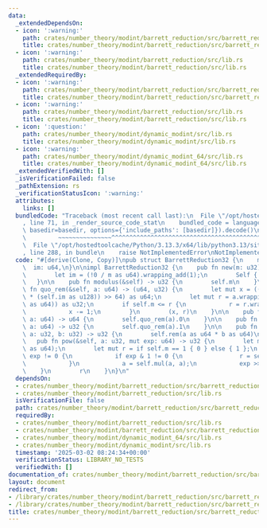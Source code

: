 ```yaml
---
data:
  _extendedDependsOn:
  - icon: ':warning:'
    path: crates/number_theory/modint/barrett_reduction/src/barrett_reduction_64.rs
    title: crates/number_theory/modint/barrett_reduction/src/barrett_reduction_64.rs
  - icon: ':warning:'
    path: crates/number_theory/modint/barrett_reduction/src/lib.rs
    title: crates/number_theory/modint/barrett_reduction/src/lib.rs
  _extendedRequiredBy:
  - icon: ':warning:'
    path: crates/number_theory/modint/barrett_reduction/src/barrett_reduction_64.rs
    title: crates/number_theory/modint/barrett_reduction/src/barrett_reduction_64.rs
  - icon: ':warning:'
    path: crates/number_theory/modint/barrett_reduction/src/lib.rs
    title: crates/number_theory/modint/barrett_reduction/src/lib.rs
  - icon: ':question:'
    path: crates/number_theory/modint/dynamic_modint/src/lib.rs
    title: crates/number_theory/modint/dynamic_modint/src/lib.rs
  - icon: ':warning:'
    path: crates/number_theory/modint/dynamic_modint_64/src/lib.rs
    title: crates/number_theory/modint/dynamic_modint_64/src/lib.rs
  _extendedVerifiedWith: []
  _isVerificationFailed: false
  _pathExtension: rs
  _verificationStatusIcon: ':warning:'
  attributes:
    links: []
  bundledCode: "Traceback (most recent call last):\n  File \"/opt/hostedtoolcache/Python/3.13.3/x64/lib/python3.13/site-packages/onlinejudge_verify/documentation/build.py\"\
    , line 71, in _render_source_code_stat\n    bundled_code = language.bundle(stat.path,\
    \ basedir=basedir, options={'include_paths': [basedir]}).decode()\n          \
    \         ~~~~~~~~~~~~~~~^^^^^^^^^^^^^^^^^^^^^^^^^^^^^^^^^^^^^^^^^^^^^^^^^^^^^^^^^^^^^^^^^^\n\
    \  File \"/opt/hostedtoolcache/Python/3.13.3/x64/lib/python3.13/site-packages/onlinejudge_verify/languages/rust.py\"\
    , line 288, in bundle\n    raise NotImplementedError\nNotImplementedError\n"
  code: "#[derive(Clone, Copy)]\npub struct BarrettReduction32 {\n    m: u32,\n  \
    \  im: u64,\n}\n\nimpl BarrettReduction32 {\n    pub fn new(m: u32) -> Self {\n\
    \        let im = (!0 / m as u64).wrapping_add(1);\n        Self { m, im }\n \
    \   }\n\n    pub fn modulus(&self) -> u32 {\n        self.m\n    }\n\n    pub\
    \ fn quo_rem(&self, a: u64) -> (u64, u32) {\n        let mut x = (((a as u128)\
    \ * (self.im as u128)) >> 64) as u64;\n        let mut r = a.wrapping_sub(x.wrapping_mul(self.m\
    \ as u64)) as u32;\n        if self.m <= r {\n            r = r.wrapping_add(self.m);\n\
    \            x -= 1;\n        }\n        (x, r)\n    }\n\n    pub fn quo(&self,\
    \ a: u64) -> u64 {\n        self.quo_rem(a).0\n    }\n\n    pub fn rem(&self,\
    \ a: u64) -> u32 {\n        self.quo_rem(a).1\n    }\n\n    pub fn mul(&self,\
    \ a: u32, b: u32) -> u32 {\n        self.rem(a as u64 * b as u64)\n    }\n\n \
    \   pub fn pow(&self, a: u32, mut exp: u64) -> u32 {\n        let mut a = self.rem(a\
    \ as u64);\n        let mut r = if self.m == 1 { 0 } else { 1 };\n        while\
    \ exp != 0 {\n            if exp & 1 != 0 {\n                r = self.mul(r, a);\n\
    \            }\n            a = self.mul(a, a);\n            exp >>= 1;\n    \
    \    }\n        r\n    }\n}\n"
  dependsOn:
  - crates/number_theory/modint/barrett_reduction/src/barrett_reduction_64.rs
  - crates/number_theory/modint/barrett_reduction/src/lib.rs
  isVerificationFile: false
  path: crates/number_theory/modint/barrett_reduction/src/barrett_reduction_32.rs
  requiredBy:
  - crates/number_theory/modint/barrett_reduction/src/lib.rs
  - crates/number_theory/modint/barrett_reduction/src/barrett_reduction_64.rs
  - crates/number_theory/modint/dynamic_modint_64/src/lib.rs
  - crates/number_theory/modint/dynamic_modint/src/lib.rs
  timestamp: '2025-03-02 08:24:34+00:00'
  verificationStatus: LIBRARY_NO_TESTS
  verifiedWith: []
documentation_of: crates/number_theory/modint/barrett_reduction/src/barrett_reduction_32.rs
layout: document
redirect_from:
- /library/crates/number_theory/modint/barrett_reduction/src/barrett_reduction_32.rs
- /library/crates/number_theory/modint/barrett_reduction/src/barrett_reduction_32.rs.html
title: crates/number_theory/modint/barrett_reduction/src/barrett_reduction_32.rs
---
```

